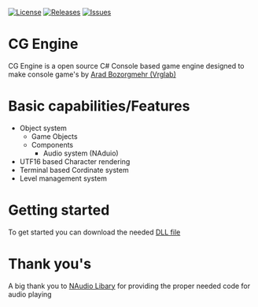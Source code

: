 [![License](https://img.shields.io/github/license/vrglab/Console-game-engine)](github.com/vrglab/Console-game-engine/blob/master/LICENSE) [![Releases](https://img.shields.io/github/v/release/vrglab/Console-game-engine)](https://github.com/vrglab/Console-game-engine/releases) [![Issues](https://img.shields.io/bitbucket/issues/vrglab/Console-game-engine)](https://github.com/vrglab/Console-game-engine/issues)
# CG Engine
CG Engine is a open source C# Console based game engine designed to make console game's by [Arad Bozorgmehr (Vrglab)](https://twitter.com/arad_bozorgmehr) 

# Basic capabilities/Features
* Object system
  * Game Objects
  * Components
    * Audio system (NAduio)
* UTF16 based Character rendering
* Terminal based Cordinate system
* Level management system

# Getting started
To get started you can download the needed [DLL file](https://github.com/vrglab/Console-game-engine/releases)

# Thank you's
A big thank you to [NAudio Libary](https://github.com/naudio/NAudio) for providing the proper needed code for audio playing
